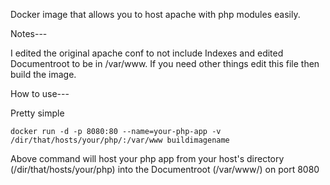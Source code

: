 Docker image that allows you to host apache with php modules easily.

Notes---

I edited the original apache conf to not include Indexes and edited Documentroot to be in /var/www. If you need other things edit this file then build the image.


How to use---

Pretty simple


    docker run -d -p 8080:80 --name=your-php-app -v /dir/that/hosts/your/php/:/var/www buildimagename

Above command will host your php app from your host's directory (/dir/that/hosts/your/php) into the Documentroot (/var/www/) on port 8080
